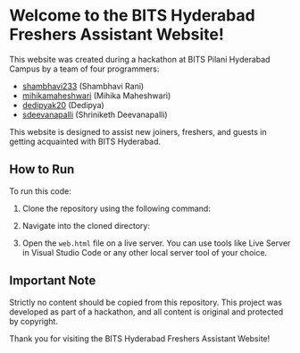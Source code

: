 # Welcome to the BITS Hyderabad Freshers Assistant Website!

This website was created during a hackathon at BITS Pilani Hyderabad Campus by a team of four programmers:

- [shambhavi233](https://github.com/shambhavi233) (Shambhavi Rani)
- [mihikamaheshwari](https://github.com/mihikamaheshwari) (Mihika Maheshwari)
- [dedipyak20](https://github.com/dedipyak20) (Dedipya)
- [sdeevanapalli](https://github.com/sdeevanapalli) (Shriniketh Deevanapalli)

This website is designed to assist new joiners, freshers, and guests in getting acquainted with BITS Hyderabad.

## How to Run

To run this code:

1. Clone the repository using the following command:

2. Navigate into the cloned directory:

3. Open the `web.html` file on a live server. You can use tools like Live Server in Visual Studio Code or any other local server tool of your choice.

## Important Note

Strictly no content should be copied from this repository. This project was developed as part of a hackathon, and all content is original and protected by copyright.

Thank you for visiting the BITS Hyderabad Freshers Assistant Website!
